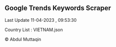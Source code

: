

## Google Trends Keywords Scraper 
 
Last Update 11-04-2023 , 09:53:30

Country List :
VIETNAM.json



© Abdul Muttaqin 
